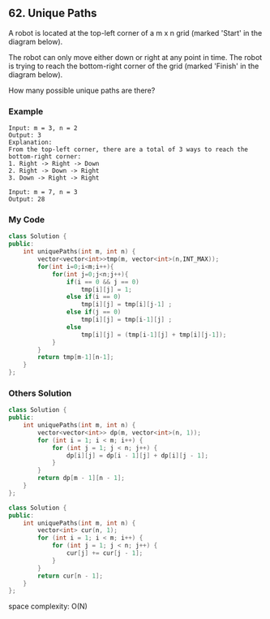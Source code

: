 ## 62. Unique Paths

A robot is located at the top-left corner of a m x n grid (marked 'Start' in the diagram below).

The robot can only move either down or right at any point in time. The robot is trying to reach the bottom-right corner of the grid (marked 'Finish' in the diagram below).

How many possible unique paths are there?

### Example
```
Input: m = 3, n = 2
Output: 3
Explanation:
From the top-left corner, there are a total of 3 ways to reach the bottom-right corner:
1. Right -> Right -> Down
2. Right -> Down -> Right
3. Down -> Right -> Right

Input: m = 7, n = 3
Output: 28
```

### My Code
```C++
class Solution {
public:
    int uniquePaths(int m, int n) {
        vector<vector<int>>tmp(m, vector<int>(n,INT_MAX));
        for(int i=0;i<m;i++){
            for(int j=0;j<n;j++){
                if(i == 0 && j == 0)
                    tmp[i][j] = 1;
                else if(i == 0)
                    tmp[i][j] = tmp[i][j-1] ;
                else if(j == 0)
                    tmp[i][j] = tmp[i-1][j] ;
                else
                    tmp[i][j] = (tmp[i-1][j] + tmp[i][j-1]);
            }
        }
        return tmp[m-1][n-1];
    }
};
```

### Others Solution
```C++
class Solution {
public:
    int uniquePaths(int m, int n) {
        vector<vector<int>> dp(m, vector<int>(n, 1));
        for (int i = 1; i < m; i++) {
            for (int j = 1; j < n; j++) {
                dp[i][j] = dp[i - 1][j] + dp[i][j - 1];
            }
        }
        return dp[m - 1][n - 1];
    }
};
```

```c++
class Solution {
public:
    int uniquePaths(int m, int n) {
        vector<int> cur(n, 1);
        for (int i = 1; i < m; i++) {
            for (int j = 1; j < n; j++) {
                cur[j] += cur[j - 1];
            }
        }
        return cur[n - 1];
    }
};
```
space complexity: O(N)
